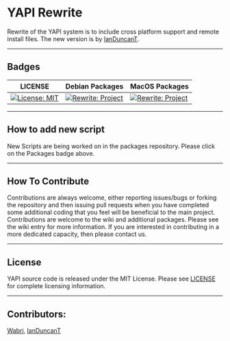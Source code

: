 # YAPI Rewrite
Rewrite of the YAPI system is to include cross  platform support and remote install files. The new version is by [IanDuncanT](https://github.com/IanDuncanT).

****

## Badges

| LICENSE | Debian Packages | MacOS Packages |
|---------|-----------------|----------------|
|[![License: MIT](https://img.shields.io/badge/License-MIT-yellow.svg)](LICENSE)|[![Rewrite: Project](https://img.shields.io/badge/Rewrite-Debian-green.svg)](https://github.com/YetAnotherPackageInstaller/packages-linux-debian)|[![Rewrite: Project](https://img.shields.io/badge/Rewrite-MacOS-green.svg)](https://github.com/YetAnotherPackageInstaller/packages-darwin)|


****

## How to add new script

New Scripts are being worked on in the packages repository. Please click on the Packages badge above.

****

## How To Contribute

Contributions are always welcome, either reporting issues/bugs or forking the repository and then issuing pull requests when you have completed some additional coding that you feel will be beneficial to the main project. Contributions are welcome to the wiki and additional packages. Please see the wiki entry for more information. If you are interested in contributing in a more dedicated capacity, then please contact us.
****

## License

YAPI source code is released under the MIT License. Please see [LICENSE](LICENSE) for complete licensing information.

****

## Contributors:

[Wabri](https://github.com/Wabri), [IanDuncanT](https://github.com/IanDuncanT)
